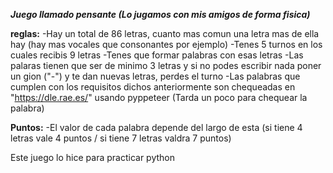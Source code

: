 ***Juego llamado pensante (Lo jugamos con mis amigos de forma fisica)***

**reglas:**
 -Hay un total de 86 letras, cuanto mas comun una letra mas de ella hay (hay mas vocales que consonantes por ejemplo)
 -Tenes 5 turnos en los cuales recibis 9 letras
 -Tenes que formar palabras con esas letras
 -Las palaras tienen que ser de minimo 3 letras y si no podes escribir nada poner un gion ("-") y te dan nuevas letras, perdes el turno
 -Las palabras que cumplen con los requisitos dichos anteriormente son chequeadas en "https://dle.rae.es/" usando pyppeteer (Tarda un poco para chequear la palabra)

**Puntos:**
 -El valor de cada palabra depende del largo de esta (si tiene 4 letras vale 4 puntos / si tiene 7 letras valdra 7 puntos)

Este juego lo hice para practicar python